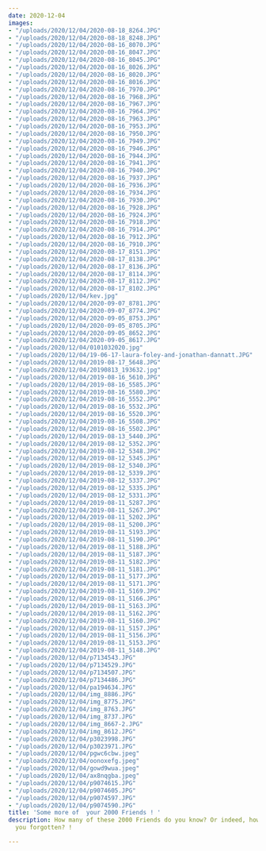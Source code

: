 ```yaml
---
date: 2020-12-04
images:
- "/uploads/2020/12/04/2020-08-18_8264.JPG"
- "/uploads/2020/12/04/2020-08-18_8248.JPG"
- "/uploads/2020/12/04/2020-08-16_8070.JPG"
- "/uploads/2020/12/04/2020-08-16_8047.JPG"
- "/uploads/2020/12/04/2020-08-16_8045.JPG"
- "/uploads/2020/12/04/2020-08-16_8026.JPG"
- "/uploads/2020/12/04/2020-08-16_8020.JPG"
- "/uploads/2020/12/04/2020-08-16_8016.JPG"
- "/uploads/2020/12/04/2020-08-16_7970.JPG"
- "/uploads/2020/12/04/2020-08-16_7968.JPG"
- "/uploads/2020/12/04/2020-08-16_7967.JPG"
- "/uploads/2020/12/04/2020-08-16_7964.JPG"
- "/uploads/2020/12/04/2020-08-16_7963.JPG"
- "/uploads/2020/12/04/2020-08-16_7953.JPG"
- "/uploads/2020/12/04/2020-08-16_7950.JPG"
- "/uploads/2020/12/04/2020-08-16_7949.JPG"
- "/uploads/2020/12/04/2020-08-16_7946.JPG"
- "/uploads/2020/12/04/2020-08-16_7944.JPG"
- "/uploads/2020/12/04/2020-08-16_7941.JPG"
- "/uploads/2020/12/04/2020-08-16_7940.JPG"
- "/uploads/2020/12/04/2020-08-16_7937.JPG"
- "/uploads/2020/12/04/2020-08-16_7936.JPG"
- "/uploads/2020/12/04/2020-08-16_7934.JPG"
- "/uploads/2020/12/04/2020-08-16_7930.JPG"
- "/uploads/2020/12/04/2020-08-16_7928.JPG"
- "/uploads/2020/12/04/2020-08-16_7924.JPG"
- "/uploads/2020/12/04/2020-08-16_7918.JPG"
- "/uploads/2020/12/04/2020-08-16_7914.JPG"
- "/uploads/2020/12/04/2020-08-16_7912.JPG"
- "/uploads/2020/12/04/2020-08-16_7910.JPG"
- "/uploads/2020/12/04/2020-08-17_8151.JPG"
- "/uploads/2020/12/04/2020-08-17_8138.JPG"
- "/uploads/2020/12/04/2020-08-17_8136.JPG"
- "/uploads/2020/12/04/2020-08-17_8114.JPG"
- "/uploads/2020/12/04/2020-08-17_8112.JPG"
- "/uploads/2020/12/04/2020-08-17_8102.JPG"
- "/uploads/2020/12/04/kev.jpg"
- "/uploads/2020/12/04/2020-09-07_8781.JPG"
- "/uploads/2020/12/04/2020-09-07_8774.JPG"
- "/uploads/2020/12/04/2020-09-05_8753.JPG"
- "/uploads/2020/12/04/2020-09-05_8705.JPG"
- "/uploads/2020/12/04/2020-09-05_8652.JPG"
- "/uploads/2020/12/04/2020-09-05_8617.JPG"
- "/uploads/2020/12/04/0101032020.jpg"
- "/uploads/2020/12/04/19-06-17-laura-foley-and-jonathan-dannatt.JPG"
- "/uploads/2020/12/04/2019-08-17_5648.JPG"
- "/uploads/2020/12/04/20190813_193632.jpg"
- "/uploads/2020/12/04/2019-08-16_5610.JPG"
- "/uploads/2020/12/04/2019-08-16_5585.JPG"
- "/uploads/2020/12/04/2019-08-16_5580.JPG"
- "/uploads/2020/12/04/2019-08-16_5552.JPG"
- "/uploads/2020/12/04/2019-08-16_5532.JPG"
- "/uploads/2020/12/04/2019-08-16_5520.JPG"
- "/uploads/2020/12/04/2019-08-16_5508.JPG"
- "/uploads/2020/12/04/2019-08-16_5502.JPG"
- "/uploads/2020/12/04/2019-08-13_5440.JPG"
- "/uploads/2020/12/04/2019-08-12_5352.JPG"
- "/uploads/2020/12/04/2019-08-12_5348.JPG"
- "/uploads/2020/12/04/2019-08-12_5345.JPG"
- "/uploads/2020/12/04/2019-08-12_5340.JPG"
- "/uploads/2020/12/04/2019-08-12_5339.JPG"
- "/uploads/2020/12/04/2019-08-12_5337.JPG"
- "/uploads/2020/12/04/2019-08-12_5335.JPG"
- "/uploads/2020/12/04/2019-08-12_5331.JPG"
- "/uploads/2020/12/04/2019-08-11_5287.JPG"
- "/uploads/2020/12/04/2019-08-11_5267.JPG"
- "/uploads/2020/12/04/2019-08-11_5202.JPG"
- "/uploads/2020/12/04/2019-08-11_5200.JPG"
- "/uploads/2020/12/04/2019-08-11_5193.JPG"
- "/uploads/2020/12/04/2019-08-11_5190.JPG"
- "/uploads/2020/12/04/2019-08-11_5188.JPG"
- "/uploads/2020/12/04/2019-08-11_5187.JPG"
- "/uploads/2020/12/04/2019-08-11_5182.JPG"
- "/uploads/2020/12/04/2019-08-11_5181.JPG"
- "/uploads/2020/12/04/2019-08-11_5177.JPG"
- "/uploads/2020/12/04/2019-08-11_5171.JPG"
- "/uploads/2020/12/04/2019-08-11_5169.JPG"
- "/uploads/2020/12/04/2019-08-11_5166.JPG"
- "/uploads/2020/12/04/2019-08-11_5163.JPG"
- "/uploads/2020/12/04/2019-08-11_5162.JPG"
- "/uploads/2020/12/04/2019-08-11_5160.JPG"
- "/uploads/2020/12/04/2019-08-11_5157.JPG"
- "/uploads/2020/12/04/2019-08-11_5156.JPG"
- "/uploads/2020/12/04/2019-08-11_5153.JPG"
- "/uploads/2020/12/04/2019-08-11_5148.JPG"
- "/uploads/2020/12/04/p7134543.JPG"
- "/uploads/2020/12/04/p7134529.JPG"
- "/uploads/2020/12/04/p7134507.JPG"
- "/uploads/2020/12/04/p7134486.JPG"
- "/uploads/2020/12/04/pa194634.JPG"
- "/uploads/2020/12/04/img_8886.JPG"
- "/uploads/2020/12/04/img_8775.JPG"
- "/uploads/2020/12/04/img_8763.JPG"
- "/uploads/2020/12/04/img_8737.JPG"
- "/uploads/2020/12/04/img_8667-2.JPG"
- "/uploads/2020/12/04/img_8612.JPG"
- "/uploads/2020/12/04/p3023998.JPG"
- "/uploads/2020/12/04/p3023971.JPG"
- "/uploads/2020/12/04/pgwc6cbw.jpeg"
- "/uploads/2020/12/04/oonoxefg.jpeg"
- "/uploads/2020/12/04/gowd9wua.jpeg"
- "/uploads/2020/12/04/ax8nqgba.jpeg"
- "/uploads/2020/12/04/p9074615.JPG"
- "/uploads/2020/12/04/p9074605.JPG"
- "/uploads/2020/12/04/p9074597.JPG"
- "/uploads/2020/12/04/p9074590.JPG"
title: 'Some more of  your 2000 Friends ! '
description: How many of these 2000 Friends do you know? Or indeed, how many have
  you forgotten? !

---
```

